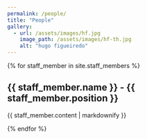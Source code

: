 ```yaml
---
permalink: /people/
title: "People"
gallery:
  - url: /assets/images/hf.jpg
    image_path: /assets/images/hf-th.jpg
    alt: "hugo figueiredo" 
---
```



{% for staff_member in site.staff_members %}
  <h2>{{ staff_member.name }} - {{ staff_member.position }}</h2>
  <p>{{ staff_member.content | markdownify }}</p>
{% endfor %}
